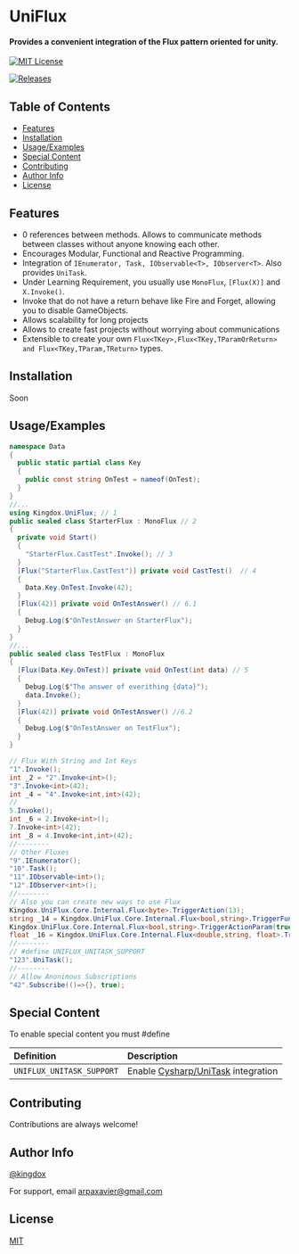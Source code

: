 
<!-- ![Logo](https://kingdox.github.io/assets/img/uniflux.png) -->

UniFlux
===
#### Provides a convenient integration of the Flux pattern oriented for unity.
[![MIT License](https://img.shields.io/badge/License-MIT-green.svg)](https://choosealicense.com/licenses/mit/)

[![Releases](https://img.shields.io/github/release/kingdox/UniFlux.svg)](https://github.com/kingdox/UniFlux/releases)

## Table of Contents

- [Features](#features)
- [Installation](#installation)
- [Usage/Examples](#usage-examples)
- [Special Content](#special-content)
- [Contributing](#contributing)
- [Author Info](#author-info)
- [License](#license)

## Features

- 0 references between methods. Allows to communicate methods between classes without anyone knowing each other.
- Encourages Modular, Functional and Reactive Programming.
- Integration of `IEnumerator, Task, IObservable<T>, IObserver<T>`. Also provides `UniTask`.
- Under Learning Requirement, you usually use `MonoFlux`, `[Flux(X)]` and `X.Invoke()`.
- Invoke that do not have a return behave like Fire and Forget, allowing you to disable GameObjects.
- Allows scalability for long projects
- Allows to create fast projects without worrying about communications
- Extensible to create your own `Flux<TKey>,Flux<TKey,TParamOrReturn> and Flux<TKey,TParam,TReturn>` types.


## Installation

Soon

## Usage/Examples

```csharp
namespace Data
{
  public static partial class Key
  {
    public const string OnTest = nameof(OnTest);
  }
}
//...
using Kingdox.UniFlux; // 1
public sealed class StarterFlux : MonoFlux // 2
{
  private void Start() 
  {
    "StarterFlux.CastTest".Invoke(); // 3
  }
  [Flux("StarterFlux.CastTest")] private void CastTest()  // 4
  {
    Data.Key.OnTest.Invoke(42);
  }
  [Flux(42)] private void OnTestAnswer() // 6.1
  {
    Debug.Log($"OnTestAnswer on StarterFlux");
  }
}
//...
public sealed class TestFlux : MonoFlux 
{
  [Flux(Data.Key.OnTest)] private void OnTest(int data) // 5
  {
    Debug.Log($"The answer of everithing {data}");
    data.Invoke();
  }
  [Flux(42)] private void OnTestAnswer() //6.2
  {
    Debug.Log($"OnTestAnswer on TestFlux");
  }
}
```

```cs
// Flux With String and Int Keys 
"1".Invoke();
int _2 = "2".Invoke<int>();
"3".Invoke<int>(42);
int _4 = "4".Invoke<int,int>(42);
//
5.Invoke();
int _6 = 2.Invoke<int>();
7.Invoke<int>(42);
int _8 = 4.Invoke<int,int>(42);
//--------
// Other Fluxes
"9".IEnumerator();
"10".Task();
"11".IObservable<int>();
"12".IObserver<int>();
//--------
// Also you can create new ways to use Flux
Kingdox.UniFlux.Core.Internal.Flux<byte>.TriggerAction(13);
string _14 = Kingdox.UniFlux.Core.Internal.Flux<bool,string>.TriggerFunc(true);
Kingdox.UniFlux.Core.Internal.Flux<bool,string>.TriggerActionParam(true,"15");
float _16 = Kingdox.UniFlux.Core.Internal.Flux<double,string, float>.TriggerFuncParam(Math.PI, "PI");
//--------
// #define UNIFLUX_UNITASK_SUPPORT
"123".UniTask();
//--------
// Allow Anonimous Subscriptions
"42".Subscribe(()=>{}, true);
```


## Special Content

To enable special content you must #define

| Definition | Description                |
| :-------- | :------------------------- |
| `UNIFLUX_UNITASK_SUPPORT` | Enable [Cysharp/UniTask]("https://github.com/Cysharp/UniTask") integration |


## Contributing

Contributions are always welcome!



## Author Info

[@kingdox](https://github.com/kingdox/)

For support, email arpaxavier@gmail.com

## License

[MIT](https://choosealicense.com/licenses/mit/)

